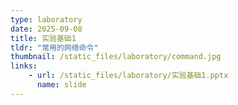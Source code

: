 ```yaml
---
type: laboratory
date: 2025-09-08
title: 实验基础1
tldr: "常用的网络命令"
thumbnail: /static_files/laboratory/command.jpg
links: 
    - url: /static_files/laboratory/实验基础1.pptx
      name: slide
---
```


